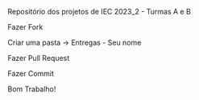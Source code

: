 Repositório dos projetos de IEC 2023_2 - Turmas A e B

Fazer Fork

Criar uma pasta -> Entregas - Seu nome

Fazer Pull Request

Fazer Commit

Bom Trabalho!
